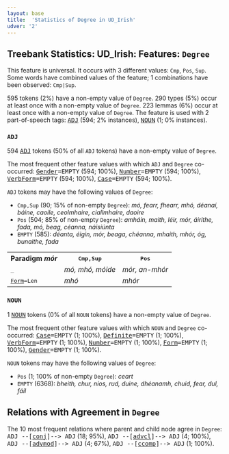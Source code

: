 ```yaml
---
layout: base
title:  'Statistics of Degree in UD_Irish'
udver: '2'
---
```


## Treebank Statistics: UD_Irish: Features: `Degree`

This feature is universal.
It occurs with 3 different values: `Cmp`, `Pos`, `Sup`.
Some words have combined values of the feature; 1 combinations have been observed: `Cmp|Sup`.

595 tokens (2%) have a non-empty value of `Degree`.
290 types (5%) occur at least once with a non-empty value of `Degree`.
223 lemmas (6%) occur at least once with a non-empty value of `Degree`.
The feature is used with 2 part-of-speech tags: <tt><a href="ga-pos-ADJ.html">ADJ</a></tt> (594; 2% instances), <tt><a href="ga-pos-NOUN.html">NOUN</a></tt> (1; 0% instances).

### `ADJ`

594 <tt><a href="ga-pos-ADJ.html">ADJ</a></tt> tokens (50% of all `ADJ` tokens) have a non-empty value of `Degree`.

The most frequent other feature values with which `ADJ` and `Degree` co-occurred: <tt><a href="ga-feat-Gender.html">Gender</a></tt><tt>=EMPTY</tt> (594; 100%), <tt><a href="ga-feat-Number.html">Number</a></tt><tt>=EMPTY</tt> (594; 100%), <tt><a href="ga-feat-VerbForm.html">VerbForm</a></tt><tt>=EMPTY</tt> (594; 100%), <tt><a href="ga-feat-Case.html">Case</a></tt><tt>=EMPTY</tt> (594; 100%).

`ADJ` tokens may have the following values of `Degree`:

* `Cmp,Sup` (90; 15% of non-empty `Degree`): <em>mó, fearr, fhearr, mhó, déanaí, báine, caoile, ceolmhaire, ciallmhaire, daoire</em>
* `Pos` (504; 85% of non-empty `Degree`): <em>amháin, maith, léir, mór, áirithe, fada, mó, beag, céanna, náisiúnta</em>
* `EMPTY` (585): <em>déanta, éigin, mór, beaga, chéanna, mhaith, mhór, óg, bunaithe, fada</em>

<table>
  <tr><th>Paradigm <i>mór</i></th><th><tt>Cmp,Sup</tt></th><th><tt>Pos</tt></th></tr>
  <tr><td><tt>_</tt></td><td><em>mó, mhó, móide</em></td><td><em>mór, an-mhór</em></td></tr>
  <tr><td><tt><tt><a href="ga-feat-Form.html">Form</a></tt><tt>=Len</tt></tt></td><td><em>mhó</em></td><td><em>mhór</em></td></tr>
</table>

### `NOUN`

1 <tt><a href="ga-pos-NOUN.html">NOUN</a></tt> tokens (0% of all `NOUN` tokens) have a non-empty value of `Degree`.

The most frequent other feature values with which `NOUN` and `Degree` co-occurred: <tt><a href="ga-feat-Case.html">Case</a></tt><tt>=EMPTY</tt> (1; 100%), <tt><a href="ga-feat-Definite.html">Definite</a></tt><tt>=EMPTY</tt> (1; 100%), <tt><a href="ga-feat-VerbForm.html">VerbForm</a></tt><tt>=EMPTY</tt> (1; 100%), <tt><a href="ga-feat-Number.html">Number</a></tt><tt>=EMPTY</tt> (1; 100%), <tt><a href="ga-feat-Form.html">Form</a></tt><tt>=EMPTY</tt> (1; 100%), <tt><a href="ga-feat-Gender.html">Gender</a></tt><tt>=EMPTY</tt> (1; 100%).

`NOUN` tokens may have the following values of `Degree`:

* `Pos` (1; 100% of non-empty `Degree`): <em>ceart</em>
* `EMPTY` (6368): <em>bheith, chur, níos, rud, duine, dhéanamh, chuid, fear, dul, fáil</em>

## Relations with Agreement in `Degree`

The 10 most frequent relations where parent and child node agree in `Degree`:
<tt>ADJ --[<tt><a href="ga-dep-conj.html">conj</a></tt>]--> ADJ</tt> (18; 95%),
<tt>ADJ --[<tt><a href="ga-dep-advcl.html">advcl</a></tt>]--> ADJ</tt> (4; 100%),
<tt>ADJ --[<tt><a href="ga-dep-advmod.html">advmod</a></tt>]--> ADJ</tt> (4; 67%),
<tt>ADJ --[<tt><a href="ga-dep-ccomp.html">ccomp</a></tt>]--> ADJ</tt> (1; 100%).


